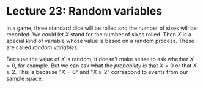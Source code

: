 # Lecture 23: Random variables

In a game, three standard dice will be rolled and the number of sixes will be
recorded. We could let _X_ stand for the number of sixes rolled. Then _X_ is a
special kind of variable whose value is based on a random process. These are
called _random variables_.

Because the value of _X_ is random, it doesn't make sense to ask whether $X =
0$, for example. But we can ask what the _probability is_ that $X=0$ or that $X
\geq 2$. This is because "$X=0$" and "$X \geq 2$" correspond to events from our
sample space.
